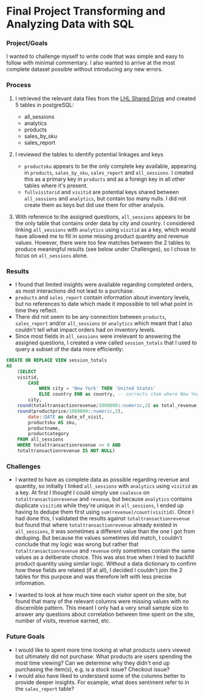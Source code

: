 # Final Project Transforming and Analyzing Data with SQL

### Project/Goals

I wanted to challenge myself to write code that was simple and easy to follow with minimal commentary. I also wanted to arrive at the most complete dataset possible without introducing any new errors.

### Process

1. I retrieved the relevant data files from the [LHL Shared Drive](https://drive.google.com/drive/folders/1efDA4oc9w-bTbAvrESdOJpg9u-gEUBhJ) and created 5 tables in postgreSQL:
    * all_sessions
    * analytics
    * products
    * sales_by_sku
    * sales_report

2. I reviewed the tables to identify potential linkages and keys
    * `productsku` appears to be the only complete key available, appearing in `products`, `sales_by_sku`, `sales_report` and `all_sessions`. I created this as a primary key in `products` and as a foreign key in all other tables where it's present.
    * `fullvisitorid` and `visitid` are potential keys shared between `all_sessions` and `analytics`, but contain too many nulls. I did not create them as keys but did use them for other analysis.

3. With reference to the assigned questions, `all_sessions` appears to be the only table that contains order data by city and country. I considered linking `all_sessions` with `analytics` using `visitid` as a key, which would have allowed me to fill in some missing product quantity and revenue values. However, there were too few matches between the 2 tables to produce meaningful results (see below under Challenges), so I chose to focus on `all_sessions` alone.

### Results

* I found that limited insights were available regarding completed orders, as most interactions did not lead to a purchase.
* `products` and `sales_report` contain information about inventory levels, but no references to date which made it impossible to tell what point in time they reflect.
* There did not seem to be any connection between `products`, `sales_report` and/or `all_sessions` or `analytics` which meant that I also couldn't tell what impact orders had on inventory levels.
* Since most fields in `all_sessions` were irrelevant to answering the assigned questions, I created a view called `session_totals` that I used to query a subset of the data more efficiently:

```sql
CREATE OR REPLACE VIEW session_totals
AS 
    (SELECT 
	visitid,
        CASE
			WHEN city = 'New York' THEN 'United States'
			ELSE country END as country, -- corrects item where New York appears under Canada
        city,
	round(totaltransactionrevenue/1000000::numeric,2) as total_revenue,
	round(productprice/1000000::numeric,2),
        date::DATE as date_of_visit,
        productsku AS sku,
        productname,
        productcategory
    FROM all_sessions
    WHERE totaltransactionrevenue <> 0 AND
	totaltransactionrevenue IS NOT NULL)
```


### Challenges

* I wanted to have as complete data as possible regarding revenue and quantity, so initially I linked `all_sessions` with `analytics` using `visitid` as a key. At first I thought I could simply use `coalesce` on `totaltransactionrevenue` and `revenue`, but because `analytics` contains duplicate `visitid`s while they're unique in `all_sessions`, I ended up having to dedupe them first using `sum(revenue)/count(visitid)`. Once I had done this, I validated the results against `totaltransactionrevenue` but found that where `totaltransactionrevenue` already existed in `all_sessions`, it was sometimes a different value than the one I got from deduping. But because the values sometimes did match, I couldn't conclude that my logic was wrong but rather that `totaltransactionrevenue` and `revenue` only sometimes contain the same values as a deliberate choice. This was also true when I tried to backfill product quantity using similar logic. Without a data dictionary to confirm how these fields are related (if at all), I decided I couldn't join the 2 tables for this purpose and was therefore left with less precise information.

* I wanted to look at how much time each visitor spent on the site, but found that many of the relevant columns were missing values with no discernible pattern. This meant I only had a very small sample size to answer any questions about correlation between time spent on the site, number of visits, revenue earned, etc.

### Future Goals

* I would like to spent more time looking at what products users viewed but ultimately did not purchase. What products are users spending the most time viewing? Can we determine why they didn't end up purchasing the item(s), e.g. is a stock issue? Checkout issue?
* I would also have liked to understand some of the columns better to provide deeper insights. For example, what does sentiment refer to in the `sales_report` table?